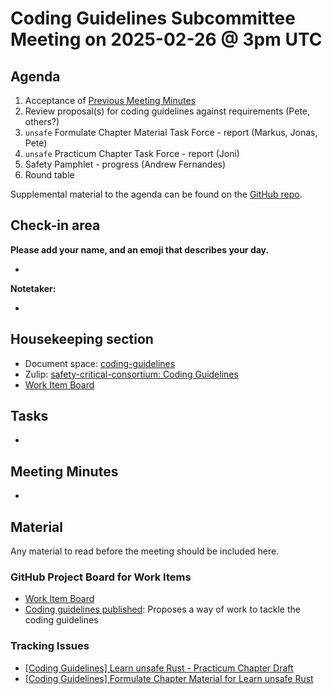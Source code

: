 # Coding Guidelines Subcommittee Meeting on 2025-02-26 @ 3pm UTC

## Agenda

1. Acceptance of [Previous Meeting Minutes](https://github.com/rustfoundation/safety-critical-rust-consortium/blob/main/subcommittee/coding-guidelines/meetings/2025-January-29/minutes.md)  
1. Review proposal(s) for coding guidelines against requirements (Pete, others?)
1. `unsafe` Formulate Chapter Material Task Force \- report (Markus, Jonas, Pete)  
1. `unsafe` Practicum Chapter Task Force \- report (Joni)  
1. Safety Pamphlet \- progress (Andrew Fernandes)  
1. Round table

Supplemental material to the agenda can be found on the [GitHub repo](https://github.com/rustfoundation/safety-critical-rust-consortium/tree/main/subcommittee/coding-guidelines).

## Check-in area

**Please add your name, and an emoji that describes your day.**

* 

**Notetaker:**

* 

## Housekeeping section

* Document space: [coding-guidelines](https://github.com/rustfoundation/safety-critical-rust-consortium/tree/main/subcommittee/coding-guidelines)  
* Zulip: [safety-critical-consortium: Coding Guidelines](https://rust-lang.zulipchat.com/#narrow/channel/445688-safety-critical-consortium/topic/Coding.20Guidelines)
* [Work Item Board](https://github.com/orgs/rustfoundation/projects/1)

## Tasks

* 

## Meeting Minutes

* 

## Material

Any material to read before the meeting should be included here.

### GitHub Project Board for Work Items

* [Work Item Board](https://github.com/orgs/rustfoundation/projects/1)
* [Coding guidelines published](https://github.com/rustfoundation/safety-critical-rust-consortium/issues/188#issue-2869798433): Proposes a way of work to tackle the coding guidelines

### Tracking Issues

* [\[Coding Guidelines\] Learn unsafe Rust \- Practicum Chapter Draft](https://github.com/rustfoundation/safety-critical-rust-consortium/issues/122)  
* [\[Coding Guidelines\] Formulate Chapter Material for Learn unsafe Rust](https://github.com/rustfoundation/safety-critical-rust-consortium/issues/123)

